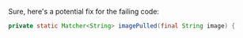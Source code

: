 Sure, here's a potential fix for the failing code:
```java
private static Matcher<String> imagePulled(final String image) {
